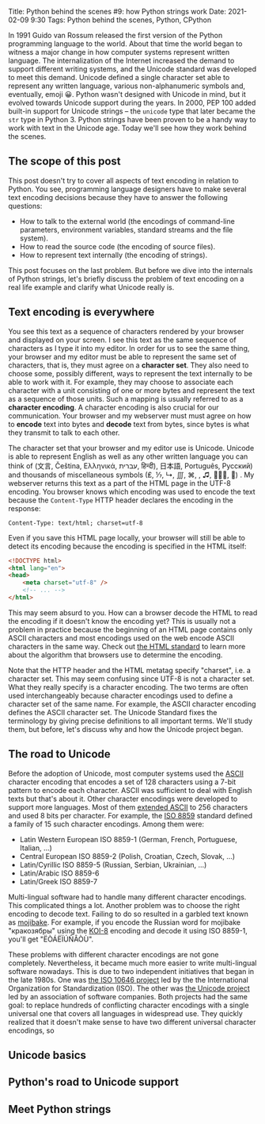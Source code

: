 Title: Python behind the scenes #9: how Python strings work
Date: 2021-02-09 9:30
Tags: Python behind the scenes, Python, CPython

In 1991 Guido van Rossum released the first version of the Python programming language to the world. About that time the world began to witness a major change in how computer systems represent written language. The internalization of the Internet increased the demand to support different writing systems, and the Unicode standard was developed to meet this demand. Unicode defined a single character set able to represent any written language, various non-alphanumeric symbols and, eventually, emoji 😀. Python wasn't designed with Unicode in mind, but it evolved towards Unicode support during the years. In 2000, PEP 100 added built-in support for Unicode strings – the `unicode` type that later became the `str` type in Python 3. Python strings have been proven to be a handy way to work with text in the Unicode age. Today we'll see how they work behind the scenes.

## The scope of this post

This post doesn't try to cover all aspects of text encoding in relation to Python. You see, programming language designers have to make several text encoding decisions because they have to answer the following questions:

* How to talk to the external world (the encodings of command-line parameters, environment variables, standard streams and the file system).
* How to read the source code (the encoding of source files).
* How to represent text internally (the encoding of strings).

This post focuses on the last problem. But before we dive into the internals of Python strings, let's briefly discuss the problem of text encoding on a real life example and clarify what Unicode really is.

## Text encoding is everywhere

You see this text as a sequence of characters rendered by your browser and displayed on your screen. I see this text as the same sequence of characters as I type it into my editor. In order for us to see the same thing, your browser and my editor must be able to represent the same set of characters, that is, they must agree on a **character set**. They also need to choose some, possibly different, ways to represent the text internally to be able to work with it. For example, they may choose to associate each character with a unit consisting of one or more bytes and represent the text as a sequence of those units. Such a mapping is usually referred to as a **character encoding**. A character encoding is also crucial for our communication. Your browser and my webserver must must agree on how to **encode** text into bytes and **decode** text from bytes, since bytes is what they transmit to talk to each other.

The character set that your browser and my editor use is Unicode. Unicode is able to represent English as well as any other written language you can think of (文言, Čeština, Ελληνικά, עברית, हिन्दी), 日本語, Português, Русский) and thousands of miscellaneous symbols (₤, ⅐, ↳, ∭, ⌘, , ♫, 👨🏼‍💻, 🍺) . My webserver returns this text as a part of the HTML page in the UTF-8 encoding. You browser knows which encoding was used to encode the text because the `Content-Type` HTTP header declares the encoding in the response:

```text
Content-Type: text/html; charset=utf-8
```

Even if you save this HTML page locally, your browser will still be able to detect its encoding because the encoding is specified in the HTML itself:

```html
<!DOCTYPE html>
<html lang="en">
<head>
	<meta charset="utf-8" />
 	<!-- ... -->
</html>
```

This may seem absurd to you. How can a browser decode the HTML to read the encoding if it doesn't know the encoding yet? This is usually not a problem in practice because the beginning of an HTML page contains only ASCII characters and most encodings used on the web encode ASCII characters in the same way. Check out [the HTML standard](https://html.spec.whatwg.org/multipage/parsing.html#concept-encoding-confidence) to learn more about the algorithm that browsers use to determine the encoding.

Note that the HTTP header and the HTML metatag specify "charset", i.e. a character set. This may seem confusing since UTF-8 is not a character set. What they really specify is a character encoding. The two terms are often used interchangeably because character encodings used to define a character set of the same name. For example, the ASCII character encoding defines the ASCII character set. The Unicode Standard fixes the terminology by giving precise definitions to all important terms. We'll study them, but before, let's discuss why and how the Unicode project began.

## The road to Unicode

Before the adoption of Unicode, most computer systems used the [ASCII](https://en.wikipedia.org/wiki/ASCII) character encoding that encodes a set of 128 characters using a 7-bit pattern to encode each character. ASCII was sufficient to deal with English texts but that's about it. Other character encodings were developed to support more languages. Most of them [extended ASCII](https://en.wikipedia.org/wiki/Extended_ASCII) to 256 characters and used 8 bits per character. For example, the [ISO 8859](https://en.wikipedia.org/wiki/ISO/IEC_8859) standard defined a family of 15 such character encodings. Among them were:

* Latin Western European ISO 8859-1 (German, French, Portuguese, Italian, ...)
* Central European ISO 8859-2 (Polish, Croatian, Czech, Slovak, ...)
* Latin/Cyrillic ISO 8859-5 (Russian, Serbian, Ukrainian, ...)
* Latin/Arabic ISO 8859-6
* Latin/Greek ISO 8859-7

Multi-lingual software had to handle many different character encodings. This complicated things a lot. Another problem was to choose the right encoding to decode text. Failing to do so resulted in a garbled text known as [mojibake](https://en.wikipedia.org/wiki/Mojibake). For example, if you encode the Russian word for mojibake "кракозябры" using the [KOI-8](https://en.wikipedia.org/wiki/KOI8-R) encoding and decode it using ISO 8859-1, you'll get "ËÒÁËÏÚÑÂÒÙ".

These problems with different character encodings are not gone completely. Nevertheless, it became much more easier to write multi-lingual software nowadays. This is due to two independent initiatives that began in the late 1980s. One was [the ISO 10646 project](https://en.wikipedia.org/wiki/Universal_Coded_Character_Set) led by the the International Organization for Standardization (ISO). The other was [the Unicode project](https://home.unicode.org/) led by an association of software companies. Both projects had the same goal: to replace hundreds of conflicting character encodings with a single universal one that covers all languages in widespread use. They quickly realized that it doesn't make sense to have two different universal character encodings, so 

## Unicode basics



## Python's road to Unicode support

## Meet Python strings